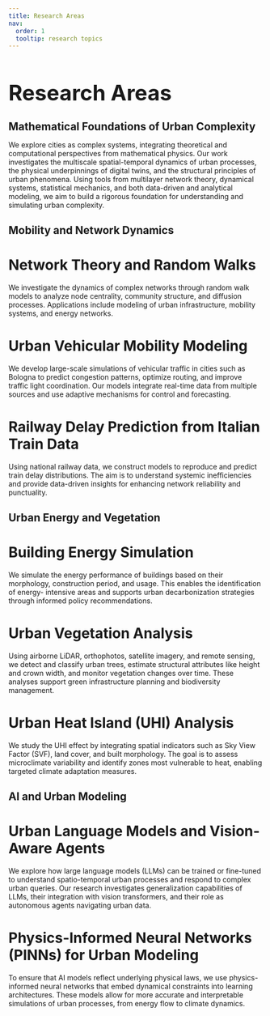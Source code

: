 ```yaml
---
title: Research Areas
nav:
  order: 1
  tooltip: research topics
---
```

<h1 style="font-size: 3em;">Research Areas</h1>

<h1 style="font-size: 1.5em;">Mathematical Foundations of Urban Complexity</h1>

We explore cities as complex systems, integrating theoretical and computational perspectives from mathematical physics. Our work investigates the multiscale spatial-temporal dynamics of urban processes, the physical underpinnings of digital twins, and the structural principles of urban phenomena. Using tools from multilayer network theory, dynamical systems, statistical mechanics, and both data-driven and analytical modeling, we aim to build a rigorous foundation for understanding and simulating urban complexity.

<h1 style="font-size: 1.5em;">Mobility and Network Dynamics</h1>

# Network Theory and Random Walks<br>
We investigate the dynamics of complex networks through random walk models to analyze node centrality, community structure, and diffusion processes. Applications include modeling of urban infrastructure, mobility systems, and energy networks.

# Urban Vehicular Mobility Modeling<br>
We develop large-scale simulations of vehicular traffic in cities such as Bologna to predict congestion patterns, optimize routing, and improve traffic light coordination. Our models integrate real-time data from multiple sources and use adaptive mechanisms for control and forecasting.

# Railway Delay Prediction from Italian Train Data<br>
Using national railway data, we construct models to reproduce and predict train delay distributions. The aim is to understand systemic inefficiencies and provide data-driven insights for enhancing network reliability and punctuality.

<h1 style="font-size: 1.5em;">Urban Energy and Vegetation</h1>

# Building Energy Simulation<br>
We simulate the energy performance of buildings based on their morphology, construction period, and usage. This enables the identification of energy- intensive areas and supports urban decarbonization strategies through informed policy recommendations.

# Urban Vegetation Analysis<br>
Using airborne LiDAR, orthophotos, satellite imagery, and remote sensing, we detect and classify urban trees, estimate structural attributes like height and crown width, and monitor vegetation changes over time. These analyses support green infrastructure planning and biodiversity management.

# Urban Heat Island (UHI) Analysis<br>
We study the UHI effect by integrating spatial indicators such as Sky View Factor (SVF), land cover, and built morphology. The goal is to assess microclimate variability and identify zones most vulnerable to heat, enabling targeted climate adaptation measures.

<h1 style="font-size: 1.5em;">AI and Urban Modeling</h1>

# Urban Language Models and Vision-Aware Agents<br>
We explore how large language models (LLMs) can be trained or fine-tuned to understand spatio-temporal urban processes and respond to complex urban queries. Our research investigates generalization capabilities of LLMs, their integration with vision transformers, and their role as autonomous agents navigating urban data.

# Physics-Informed Neural Networks (PINNs) for Urban Modeling<br>
To ensure that AI models reflect underlying physical laws, we use physics- informed neural networks that embed dynamical constraints into learning architectures. These models allow for more accurate and interpretable simulations of urban processes, from energy flow to climate dynamics.
